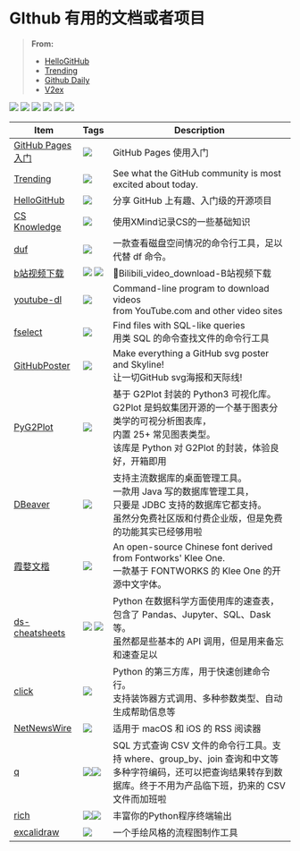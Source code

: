 # GIthub 有用的文档或者项目

> **From:**
>
> - [HelloGitHub](https://github.com/521xueweihan/HelloGitHub)
> - [Trending](https://github.com/trending/python?since=daily)
> - [Github Daily](https://weibo.com/GitHubDaily?refer_flag=1005055013_)
> - [V2ex](https://www.v2ex.com/)

![](https://img.shields.io/badge/-python-blue.svg?style=flat-square) ![](https://img.shields.io/badge/-knowledge-orange.svg?style=flat-square) ![](https://img.shields.io/badge/-magazine-ff69b4.svg?style=flat-square) ![](https://img.shields.io/badge/-tool-2FA44F.svg?style=flat-square) ![](https://img.shields.io/badge/-resource-3AB7D0.svg?style=flat-square) ![](https://img.shields.io/badge/-application-AB6868.svg?style=flat-square)


| Item                                                         | Tags                                                         | Description                                                  |
| ------------------------------------------------------------ | ------------------------------------------------------------ | ------------------------------------------------------------ |
| [GitHub Pages 入门](https://www.zybuluo.com/xinx1n/note/675519) | ![](https://img.shields.io/badge/-knowledge-orange.svg?style=flat-square) | GitHub Pages 使用入门                                        |
| [Trending](https://github.com/trending/python?since=daily)   | ![](https://img.shields.io/badge/-knowledge-orange.svg?style=flat-square) | See what the GitHub community is most excited about today.   |
| [HelloGitHub](https://github.com/521xueweihan/HelloGitHub)   | ![](https://img.shields.io/badge/-magazine-ff69b4.svg?style=flat-square) | 分享 GitHub 上有趣、入门级的开源项目                         |
| [CS Knowledge](https://github.com/SmartKeyerror/ZeroMind#Python) | ![](https://img.shields.io/badge/-knowledge-orange.svg?style=flat-square) | 使用XMind记录CS的一些基础知识                                |
| [duf](https://hellogithub.com/periodical/statistics/click/?target=https://github.com/muesli/duf) | ![](https://img.shields.io/badge/-tool-2FA44F.svg?style=flat-square) | 一款查看磁盘空间情况的命令行工具，足以代替 df 命令。         |
| [b站视频下载](https://github.com/Henryhaohao/Bilibili_video_download) | ![](https://img.shields.io/badge/-tool-2FA44F.svg?style=flat-square) ![](https://img.shields.io/badge/-python-blue.svg?style=flat-square) | 🌈Bilibili_video_download-B站视频下载                         |
| [youtube-dl](https://github.com/ytdl-org/youtube-dl)         | ![](https://img.shields.io/badge/-tool-2FA44F.svg?style=flat-square) | Command-line program to download videos <br />from YouTube.com and other video sites |
| [fselect](https://github.com/jhspetersson/fselect)           | ![](https://img.shields.io/badge/-application-AB6868.svg?style=flat-square) | Find files with SQL-like queries<br />用类 SQL 的命令查找文件的命令行工具 |
| [GitHubPoster](https://github.com/yihong0618/GitHubPoster)   | ![](https://img.shields.io/badge/-python-blue.svg?style=flat-square) | Make everything a GitHub svg poster and Skyline!<br />让一切GitHub svg海报和天际线! |
| [PyG2Plot](https://github.com/hustcc/PyG2Plot)               | ![](https://img.shields.io/badge/-python-blue.svg?style=flat-square) | 基于 G2Plot 封装的 Python3 可视化库。<br />G2Plot 是蚂蚁集团开源的一个基于图表分类学的可视分析图表库，<br />内置 25+ 常见图表类型。<br />该库是 Python 对 G2Plot 的封装，体验良好，开箱即用 |
| [DBeaver](https://github.com/dbeaver/dbeaver)                | ![](https://img.shields.io/badge/-application-AB6868.svg?style=flat-square) | 支持主流数据库的桌面管理工具。<br />一款用 Java 写的数据库管理工具，<br />只要是 JDBC 支持的数据库它都支持。<br />虽然分免费社区版和付费企业版，但是免费的功能其实已经够用啦 |
| [霞婺文楷](https://github.com/lxgw/LxgwWenKai)               | ![](https://img.shields.io/badge/-resource-3AB7D0.svg?style=flat-square) | An open-source Chinese font derived from Fontworks' Klee One.<br />一款基于 FONTWORKS 的 Klee One 的开源中文字体。 |
| [ds-cheatsheets](https://github.com/FavioVazquez/ds-cheatsheets) | ![](https://img.shields.io/badge/-knowledge-orange.svg?style=flat-square) ![](https://img.shields.io/badge/-python-blue.svg?style=flat-square) | Python 在数据科学方面使用库的速查表，<br />包含了 Pandas、Jupyter、SQL、Dask 等。<br />虽然都是些基本的 API 调用，但是用来备忘和速查足以 |
| [click](https://github.com/pallets/click)                    | ![](https://img.shields.io/badge/-python-blue.svg?style=flat-square) | Python 的第三方库，用于快速创建命令行。<br />支持装饰器方式调用、多种参数类型、自动生成帮助信息等 |
| [NetNewsWire](https://github.com/Ranchero-Software/NetNewsWire) | ![](https://img.shields.io/badge/-application-AB6868.svg?style=flat-square) | 适用于 macOS 和 iOS 的 RSS 阅读器                            |
| [q](https://github.com/harelba/q)                            | ![](https://img.shields.io/badge/-python-blue.svg?style=flat-square)![](https://img.shields.io/badge/-tool-2FA44F.svg?style=flat-square) | SQL 方式查询 CSV 文件的命令行工具。支持 where、group_by、join 查询和中文等多种字符编码，还可以把查询结果转存到数据库。终于不用为产品临下班，扔来的 CSV 文件而加班啦 |
| [rich](https://github.com/willmcgugan/rich)                  | ![](https://img.shields.io/badge/-python-blue.svg?style=flat-square)![](https://img.shields.io/badge/-tool-2FA44F.svg?style=flat-square) | 丰富你的Python程序终端输出                                   |
| [excalidraw](https://excalidraw.com/)                        | ![](https://img.shields.io/badge/-tool-2FA44F.svg?style=flat-square) | 一个手绘风格的流程图制作工具                                 |

